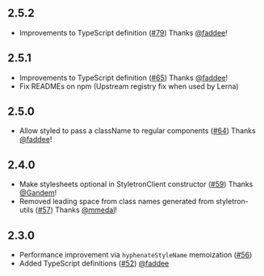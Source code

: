 ## 2.5.2

- Improvements to TypeScript definition ([#79](https://github.com/rtsao/styletron/pull/79)) Thanks [@faddee](https://github.com/faddee)!

## 2.5.1

- Improvements to TypeScript definition ([#65](https://github.com/rtsao/styletron/pull/79)) Thanks [@faddee](https://github.com/faddee)!
- Fix READMEs on npm (Upstream registry fix when used by Lerna)

## 2.5.0

- Allow styled to pass a className to regular components ([#64](https://github.com/rtsao/styletron/pull/64)) Thanks [@faddee](https://github.com/faddee)!

## 2.4.0

- Make stylesheets optional in StyletronClient constructor ([#59](https://github.com/rtsao/styletron/pull/59)) Thanks [@Gandem](https://github.com/Gandem)!
- Removed leading space from class names generated from styletron-utils ([#57](https://github.com/rtsao/styletron/pull/57)) Thanks [@mmedal](https://github.com/mmedal)!

## 2.3.0

- Performance improvement via `hyphenateStyleName` memoization ([#56](https://github.com/rtsao/styletron/pull/56))
- Added TypeScript definitions ([#52](https://github.com/rtsao/styletron/pull/52)) [@faddee](https://github.com/faddee)
